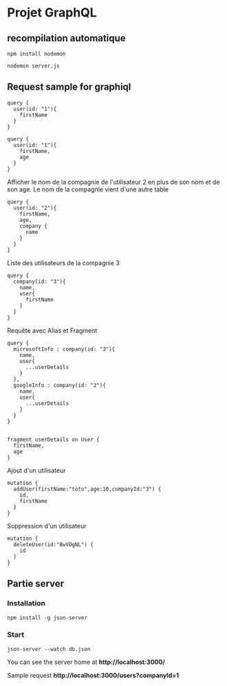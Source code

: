 # Projet GraphQL

## recompilation automatique

``` 
npm install nodemon

nodemon server.js
```

## Request sample for **graphiql**

```
query {
  user(id: "1"){
    firstName
  }
}
```

```
query {
  user(id: "1"){
    firstName,
    age
  }
}
```

Afficher le nom de la compagnie de l'utilisateur 2 en plus de son nom et de son age. Le nom de la compagnie vient d'une autre table
```
query {
  user(id: "2"){
    firstName,
    age,
    company {
      name
    }
  }
}
```

Liste des utilisateurs de la compagnie 3
```
query {
  company(id: "3"){
    name,
    user{
      firstName
    }
  }
}
```

Requête avec Alias et Fragment

```
query {
  microsoftInfo : company(id: "3"){
    name,
    user{
      ...userDetails
    }
  },
  googleInfo : company(id: "2"){
    name,
    user{
      ...userDetails
    }
  }
}


fragment userDetails on User {
  firstName,
  age
}
```

Ajout d'un utilisateur

```
mutation {
  addUser(firstName:"toto",age:10,companyId:"3") {
    id,
    firstName
  }
}
```

Suppression d'un utilisateur

```
mutation {
  deleteUser(id:"BwVOgNL") {
    id
  }
}
```

## Partie server

### Installation
```
npm install -g json-server
```

### Start
```
json-server --watch db.json
```

You can see the server home at **http://localhost:3000/**

Sample request **http://localhost:3000/users?companyId=1**